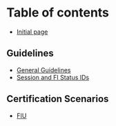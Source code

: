 # Table of contents

* [Initial page](README.md)

## Guidelines

* [General Guidelines](guidelines/general-guidelines.md)
* [Session and FI Status IDs](guidelines/session-and-fi-status-ids.md)

## Certification Scenarios

* [FIU](certification-scenarios/fiu.md)

